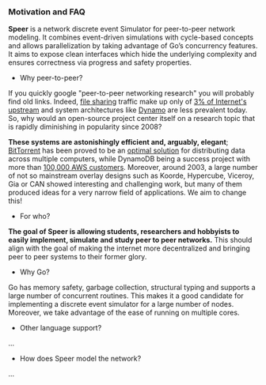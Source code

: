 ### Motivation and FAQ

**Speer** is a network discrete event Simulator for peer-to-peer network modeling.
It combines event-driven simulations with cycle-based concepts and
allows parallelization by taking advantage of Go’s concurrency features. It aims
to expose clean interfaces which hide the underlying complexity and ensures
correctness via progress and safety properties.

- Why peer-to-peer?

If you quickly google "peer-to-peer networking research" you will probably find
old links. Indeed, [file sharing](https://en.wikipedia.org/wiki/File_sharing)
traffic make up only of [3\% of Internet's upstream](https://torrentfreak.com/bittorrent-traffic-is-not-dead-its-making-a-comeback-180926/) and
system architectures like [Dynamo](https://en.wikipedia.org/wiki/Amazon_DynamoDB)
are less prevalent today. So, why would an open-source project center itself on
a research topic that is rapidly diminishing in popularity since 2008?

**These systems are astonishingly efficient and, arguably, elegant**;
[BitTorrent](https://en.wikipedia.org/wiki/BitTorrent) has been proved to be an
[optimal solution](https://dl.acm.org/citation.cfm?id=1064215) for distributing
data across multiple computers, while DynamoDB being a success project with more
than [100,000 AWS customers](https://aws.amazon.com/dynamodb/). Moreover, around
2003, a large number of not so mainstream overlay designs such as Koorde,
Hypercube, Viceroy, Gia or CAN showed interesting and challenging work, but
many of them produced ideas for a very narrow field of applications. We aim to change this!

- For who?

**The goal of Speer is allowing students, researchers and hobbyists to easily
implement, simulate and study peer to peer networks.** This should align with
the goal of making the internet more decentralized and bringing peer to peer
systems to their former glory.

- Why Go?

Go has memory safety, garbage collection, structural typing and supports a
large number of concurrent routines. This makes it a good candidate for
implementing a discrete event simulator for a large number of nodes. Moreover,
we take advantage of the ease of running on multiple cores.

- Other language support?

...

- How does Speer model the network?

...

